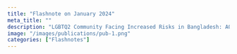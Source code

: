 ```yaml
---
title: "Flashnote on January 2024"
meta_title: ""
description: "LGBTQ2 Community Facing Increased Risks in Bangladesh: ​AQIS Shifts Focus from Politics to Anti-Transgender ​Campaigns"
image: "/images/publications/pub-1.png"
categories: ["Flashnotes"]
---
```

